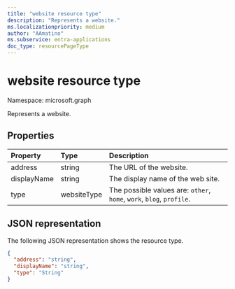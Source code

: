 ```yaml
---
title: "website resource type"
description: "Represents a website."
ms.localizationpriority: medium
author: "AAmatino"
ms.subservice: entra-applications
doc_type: resourcePageType
---
```


# website resource type

Namespace: microsoft.graph

Represents a website.


## Properties
| Property	   | Type	|Description|
|:---------------|:--------|:----------|
|address|string|The URL of the website.|
|displayName|string|The display name of the web site.|
|type|websiteType| The possible values are: `other`, `home`, `work`, `blog`, `profile`.|

## JSON representation

The following JSON representation shows the resource type.

<!-- {
  "blockType": "resource",
  "optionalProperties": [

  ],
  "@odata.type": "microsoft.graph.website"
}-->

```json
{
  "address": "string",
  "displayName": "string",
  "type": "String"
}

```

<!-- uuid: 8fcb5dbc-d5aa-4681-8e31-b001d5168d79
2015-10-25 14:57:30 UTC -->
<!-- {
  "type": "#page.annotation",
  "description": "webSite resource",
  "keywords": "",
  "section": "documentation",
  "tocPath": ""
}-->

